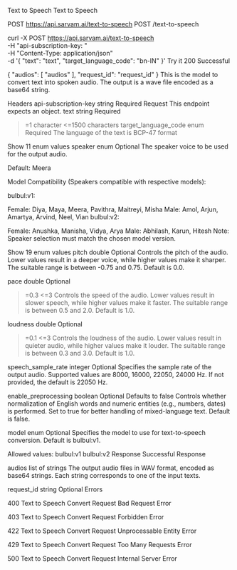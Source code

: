 Text to Speech
Text to Speech

POST
https://api.sarvam.ai/text-to-speech
POST
/text-to-speech

curl -X POST https://api.sarvam.ai/text-to-speech \
     -H "api-subscription-key: <apiSubscriptionKey>" \
     -H "Content-Type: application/json" \
     -d '{
  "text": "text",
  "target_language_code": "bn-IN"
}'
Try it
200
Successful

{
  "audios": [
    "audios"
  ],
  "request_id": "request_id"
}
This is the model to convert text into spoken audio. The output is a wave file encoded as a base64 string.

Headers
api-subscription-key
string
Required
Request
This endpoint expects an object.
text
string
Required
>=1 character
<=1500 characters
target_language_code
enum
Required
The language of the text is BCP-47 format


Show 11 enum values
speaker
enum
Optional
The speaker voice to be used for the output audio.

Default: Meera

Model Compatibility (Speakers compatible with respective models):

bulbul:v1:

Female: Diya, Maya, Meera, Pavithra, Maitreyi, Misha
Male: Amol, Arjun, Amartya, Arvind, Neel, Vian
bulbul:v2:

Female: Anushka, Manisha, Vidya, Arya
Male: Abhilash, Karun, Hitesh
Note: Speaker selection must match the chosen model version.


Show 19 enum values
pitch
double
Optional
Controls the pitch of the audio. Lower values result in a deeper voice, while higher values make it sharper. The suitable range is between -0.75 and 0.75. Default is 0.0.

pace
double
Optional
>=0.3
<=3
Controls the speed of the audio. Lower values result in slower speech, while higher values make it faster. The suitable range is between 0.5 and 2.0. Default is 1.0.

loudness
double
Optional
>=0.1
<=3
Controls the loudness of the audio. Lower values result in quieter audio, while higher values make it louder. The suitable range is between 0.3 and 3.0. Default is 1.0.

speech_sample_rate
integer
Optional
Specifies the sample rate of the output audio. Supported values are 8000, 16000, 22050, 24000 Hz. If not provided, the default is 22050 Hz.

enable_preprocessing
boolean
Optional
Defaults to false
Controls whether normalization of English words and numeric entities (e.g., numbers, dates) is performed. Set to true for better handling of mixed-language text. Default is false.

model
enum
Optional
Specifies the model to use for text-to-speech conversion. Default is bulbul:v1.

Allowed values:
bulbul:v1
bulbul:v2
Response
Successful Response

audios
list of strings
The output audio files in WAV format, encoded as base64 strings. Each string corresponds to one of the input texts.

request_id
string
Optional
Errors

400
Text to Speech Convert Request Bad Request Error

403
Text to Speech Convert Request Forbidden Error

422
Text to Speech Convert Request Unprocessable Entity Error

429
Text to Speech Convert Request Too Many Requests Error

500
Text to Speech Convert Request Internal Server Error